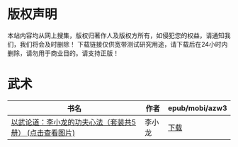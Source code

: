 # 版权声明

本站内容均从网上搜集，版权归著作人及版权方所有，如侵犯您的权益，请通知我们，我们将会及时删除！ 下载链接仅供宽带测试研究用途，请下载后在24小时内删除，请勿用于商业目的。请支持正版！

# 武术

| 书名 | 作者 | epub/mobi/azw3 |
| --- | --- | --- |
| [以武论道：李小龙的功夫心法（套装共5册） (点击查看图片)](https://www.dushupai.com/attachment/2024/06/11/cb4d8732dfcffc33.jpg) | 李小龙 | [下载](https://url89.ctfile.com/f/31084289-1375510759-401baf?p=8866) |
